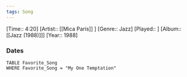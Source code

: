 ```yaml
---
tags: Song  
---
```

[Time:: 4:20]
[Artist:: [[Mica Paris]] ]
[Genre:: Jazz]
[Played:: ]
[Album:: [[Jazz (1988)]]]
[Year:: 1988]
### Dates
````dataview
TABLE Favorite_Song
WHERE Favorite_Song = "My One Temptation"
````